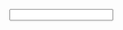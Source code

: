 <script src="https://code.jquery.com/jquery-3.2.1.min.js"></script>
<script src="../noname/scripts/main.js"></script>
 
<div id="d1">
<input type="text" id="inpName" />
</div>


